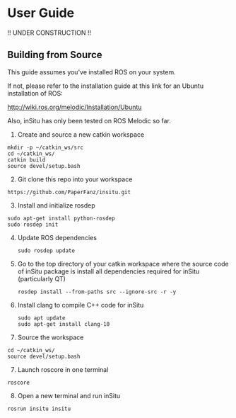 # User Guide

!! UNDER CONSTRUCTION !!

## Building from Source

This guide assumes you've installed ROS on your system.
 
If not, please refer to the installation guide at this link for an Ubuntu installation of ROS:

http://wiki.ros.org/melodic/Installation/Ubuntu

Also, inSitu has only been tested on ROS Melodic so far. 


1. Create and source a new catkin workspace
```
mkdir -p ~/catkin_ws/src
cd ~/catkin_ws/
catkin build
source devel/setup.bash
```

2. Git clone this repo into your workspace 
```
https://github.com/PaperFanz/insitu.git
```
3. Install and initialize rosdep
```
sudo apt-get install python-rosdep
sudo rosdep init
```

4. Update ROS dependencies

    ```sudo rosdep update```
 
4. Go to the top directory of your catkin workspace where the source code of inSitu package is install all dependencies required for inSitu (particularly QT)

    ```rosdep install --from-paths src --ignore-src -r -y```
    
5. Install clang to compile C++ code for inSitu
    
    ```
    sudo apt update
    sudo apt-get install clang-10
    ```

6. Source the workspace
```
cd ~/catkin_ws/
source devel/setup.bash 
```

7. Launch roscore in one terminal
```
roscore
```

8. Open a new terminal and run inSitu 

```rosrun insitu insitu```
 
